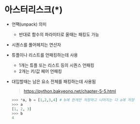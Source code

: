 # 아스터리스크(*)

- 언팩(unpack) 의미

  - 반대로 함수의 파라미터로 올때는 패킹도 가능

- 시퀀스를 풀어헤치는 연산자

- 튜플이나 리스트를 언패킹하는데 사용

  - 1개는 튜플 또는 리스트 등의 시퀀스 언패킹
  - 2개는 키/값 페어 언패킹

- 대입할때는 남은 요소 전체를 패킹하는데 사용됨

  > https://python.bakyeono.net/chapter-5-5.html

  ```python
  >>> *a, b = [1,2,3,4] # b에 한개만 저장하고 나머지는 다 a에 저장
  >>> a
  [1, 2, 3]
  >>> b
  4
  ```

  